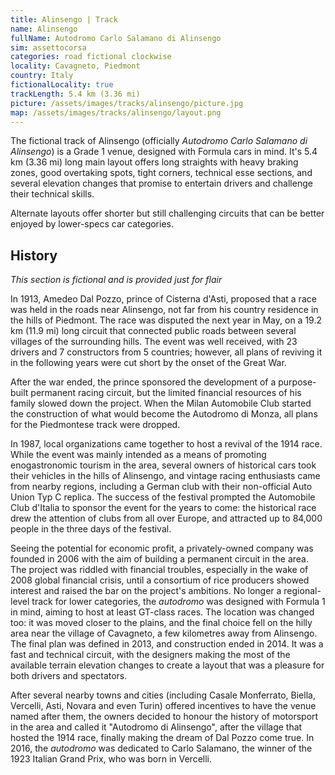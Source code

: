 ```yaml
---
title: Alinsengo | Track
name: Alinsengo
fullName: Autodromo Carlo Salamano di Alinsengo
sim: assettocorsa
categories: road fictional clockwise
locality: Cavagneto, Piedmont
country: Italy
fictionalLocality: true
trackLength: 5.4 km (3.36 mi)
picture: /assets/images/tracks/alinsengo/picture.jpg
map: /assets/images/tracks/alinsengo/layout.png
---
```


The fictional track of Alinsengo (officially *Autodromo Carlo Salamano di Alinsengo*) is a Grade 1 venue, designed with Formula cars in mind. It's 5.4 km (3.36 mi) long main layout offers long straights with heavy braking zones, good overtaking spots, tight corners, technical esse sections, and several elevation changes that promise to entertain drivers and challenge their technical skills.

Alternate layouts offer shorter but still challenging circuits that can be better enjoyed by lower-specs car categories.

## History

*This section is fictional and is provided just for flair*

In 1913, Amedeo Dal Pozzo, prince of Cisterna d'Asti, proposed that a race was held in the roads near Alinsengo, not far from his country residence in the hills of Piedmont. The race was disputed the next year in May, on a 19.2 km (11.9 mi) long circuit that connected public roads between several villages of the surrounding hills. The event was well received, with 23 drivers and 7 constructors from 5 countries; however, all plans of reviving it in the following years were cut short by the onset of the Great War.

After the war ended, the prince sponsored the development of a purpose-built permanent racing circuit, but the limited financial resources of his family slowed down the project. When the Milan Automobile Club started the construction of what would become the Autodromo di Monza, all plans for the Piedmontese track were  dropped.

In 1987, local organizations came together to host a revival of the 1914 race. While the event was mainly intended as a means of promoting enogastronomic tourism in the area, several owners of historical cars took their vehicles in the hills of Alinsengo, and vintage racing enthusiasts came from nearby regions, including a German club with their non-official Auto Union Typ C replica. The success of the festival prompted the Automobile Club d'Italia to sponsor the event for the years to come: the historical race drew the attention of clubs from all over Europe, and attracted up to 84,000 people in the three days of the festival.

Seeing the potential for economic profit, a privately-owned company was founded in 2006 with the aim of building a permanent circuit in the area. The project was riddled with financial troubles, especially in the wake of 2008 global financial crisis, until a consortium of rice producers showed interest and raised the bar on the project's ambitions. No longer a regional-level track for lower categories, the *autodromo* was designed with Formula 1 in mind, aiming to host at least GT-class races. The location was changed too: it was moved closer to the plains, and the final choice fell on the hilly area near the village of Cavagneto, a few kilometres away from Alinsengo. The final plan was defined in 2013, and construction ended in 2014. It was a fast and technical circuit, with the designers making the most of the available terrain elevation changes to create a layout that was a pleasure for both drivers and spectators.

After several nearby towns and cities (including Casale Monferrato, Biella, Vercelli, Asti, Novara and even Turin) offered incentives to have the venue named after them, the owners decided to honour the history of motorsport in the area and called it "Autodromo di Alinsengo", after the village that hosted the 1914 race, finally making the dream of Dal Pozzo come true. In 2016, the *autodromo* was dedicated to Carlo Salamano, the winner of the 1923 Italian Grand Prix, who was born in Vercelli.
